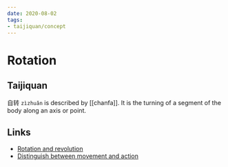 ```yaml
---
date: 2020-08-02
tags:
- taijiquan/concept
---
```


# Rotation

## Taijiquan
自转 `zìzhuǎn` is described by [[chanfa]].  It is the turning of a segment of the body along an axis or point.

## Links
* [Rotation and revolution](http://practicalmethod.com/2015/10/rotation-and-revolution-taijiquan/)
* [Distinguish between movement and action](http://practicalmethod.com/2008/04/movement-and-action-in-taijiquan/)
